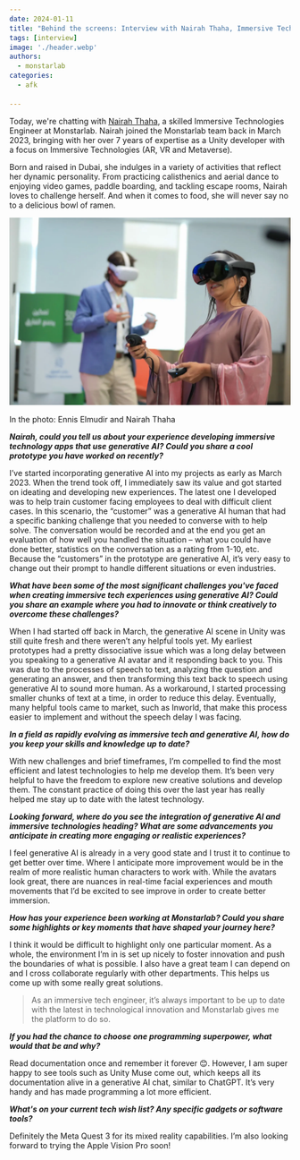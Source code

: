 ```yaml
---
date: 2024-01-11
title: "Behind the screens: Interview with Nairah Thaha, Immersive Technologies Engineer at Monstarlab"
tags: [interview]
image: './header.webp'
authors:
  - monstarlab
categories:
  - afk

---
```

Today, we're chatting with [Nairah Thaha](https://www.linkedin.com/in/nairah-thaha-0a37269a/), a skilled Immersive Technologies Engineer at Monstarlab. Nairah joined the Monstarlab team back in March 2023, bringing with her over 7 years of expertise as a Unity developer with a focus on Immersive Technologies (AR, VR and Metaverse).

Born and raised in Dubai, she indulges in a variety of activities that reflect her dynamic personality. From practicing calisthenics and aerial dance to enjoying video games, paddle boarding, and tackling escape rooms, Nairah loves to challenge herself. And when it comes to food, she will never say no to a delicious bowl of ramen.

![Ennis and Nairah](nairah_ennis.webp)
<figcaption>In the photo: Ennis Elmudir and Nairah Thaha</figcaption>

_**Nairah, could you tell us about your experience developing immersive technology apps that use generative AI? Could you share a cool prototype you have worked on recently?**_

I’ve started incorporating generative AI into my projects as early as March 2023. When the trend took off, I immediately saw its value and got started on ideating and developing new experiences. The latest one I developed was to help train customer facing employees to deal with difficult client cases. In this scenario, the “customer” was a generative AI human that had a specific banking challenge that you needed to converse with to help solve. The conversation would be recorded and at the end you get an evaluation of how well you handled the situation – what you could have done better, statistics on the conversation as a rating from 1-10, etc. Because the “customers” in the prototype are generative AI, it’s very easy to change out their prompt to handle different situations or even industries.

_**What have been some of the most significant challenges you've faced when creating immersive tech experiences using generative AI? Could you share an example where you had to innovate or think creatively to overcome these challenges?**_

When I had started off back in March, the generative AI scene in Unity was still quite fresh and there weren’t any helpful tools yet. My earliest prototypes had a pretty dissociative issue which was a long delay between you speaking to a generative AI avatar and it responding back to you. This was due to the processes of speech to text, analyzing the question and generating an answer, and then transforming this text back to speech using generative AI to sound more human. As a workaround, I started processing smaller chunks of text at a time, in order to reduce this delay. Eventually, many helpful tools came to market, such as Inworld, that make this process easier to implement and without the speech delay I was facing.

_**In a field as rapidly evolving as immersive tech and generative AI, how do you keep your skills and knowledge up to date?**_

With new challenges and brief timeframes, I’m compelled to find the most efficient and latest technologies to help me develop them. It’s been very helpful to have the freedom to explore new creative solutions and develop them. The constant practice of doing this over the last year has really helped me stay up to date with the latest technology.

_**Looking forward, where do you see the integration of generative AI and immersive technologies heading? What are some advancements you anticipate in creating more engaging or realistic experiences?**_

I feel generative AI is already in a very good state and I trust it to continue to get better over time. Where I anticipate more improvement would be in the realm of more realistic human characters to work with. While the avatars look great, there are nuances in real-time facial experiences and mouth movements that I’d be excited to see improve in order to create better immersion.

_**How has your experience been working at Monstarlab? Could you share some highlights or key moments that have shaped your journey here?**_

I think it would be difficult to highlight only one particular moment. As a whole, the environment I’m in is set up nicely to foster innovation and push the boundaries of what is possible. I also have a great team I can depend on and I cross collaborate regularly with other departments. This helps us come up with some really great solutions.

> As an immersive tech engineer, it’s always important to be up to date with the latest in technological innovation and Monstarlab gives me the platform to do so.

_**If you had the chance to choose one programming superpower, what would that be and why?**_

Read documentation once and remember it forever 😊. However, I am super happy to see tools such as Unity Muse come out, which keeps all its documentation alive in a generative AI chat, similar to ChatGPT. It’s very handy and has made programming a lot more efficient.

_**What's on your current tech wish list? Any specific gadgets or software tools?**_

Definitely the Meta Quest 3 for its mixed reality capabilities. I’m also looking forward to trying the Apple Vision Pro soon!
